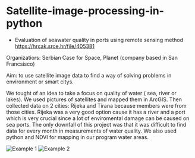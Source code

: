 # Satellite-image-processing-in-python

- Evaluation of seawater quality in ports using remote sensing method
  https://hrcak.srce.hr/file/405381

Organizatiors: Serbian Case for Space, Planet (company based in San Francsisco)

Aim: to use satellite image data to find a way of solving problems in environment or smart citys.

We tought of an idea to take a focus on quality of water ( sea, river or lakes). We used pictures of satellites and mapped them in ArcGIS. Then collected data on 2 cities: Rijeka and Tirana because members were from those cities. Rijeka was a very good option cause it has a river and a port which is very crucial since a lot of enviromental damage can be caused on sea ports. The only downfall of this project was that it was difficult to find data for every month in measurements of water quality. We also used python and NDVI for mapping in our program water areas.

![Example 1](https://github.com/IvaMate/Satellite-image-processing-in-python/assets/55032190/2939266b-ccb0-4816-b392-9c57c29955e8)
![Example 2](https://github.com/IvaMate/Satellite-image-processing-in-python/assets/55032190/e57c3dec-11a1-4b14-84a0-c12db2d6c013)
